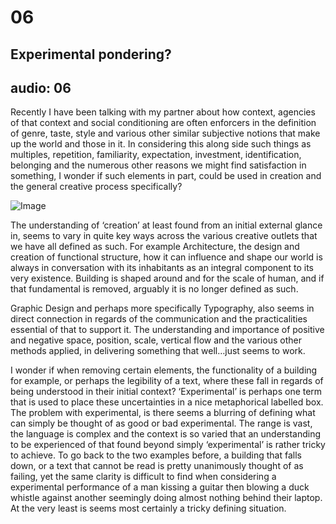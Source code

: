 # 06
## Experimental pondering?
audio: 06
---

Recently I have been talking with my partner about how context, agencies of that context and social conditioning are often enforcers in the definition of genre, taste, style and various other similar subjective notions that make up the world and those in it. In considering this along side such things as multiples, repetition, familiarity, expectation, investment, identification, belonging and the numerous other reasons we might find satisfaction in something, I wonder if such elements in part, could be used in creation and the general creative process specifically? 

![Image](/assets/img/Snd-06.jpg)

The understanding of ‘creation’ at least found from an initial external glance in, seems to vary in quite key ways across the various creative outlets that we have all defined as such. For example Architecture, the design and creation of functional structure, how it can influence and shape our world is always in conversation with its inhabitants as an integral component to its very existence. Building is shaped around and for the scale of human, and if that fundamental is removed, arguably it is no longer defined as such. 

Graphic Design and perhaps more specifically Typography, also seems in direct connection in regards of the communication and the practicalities essential of that to support it. The understanding and importance of positive and negative space, position, scale, vertical flow and the various other methods applied, in delivering something that well…just seems to work.

I wonder if when removing certain elements, the functionality of a building for example, or perhaps the legibility of a text, where these fall in regards of being understood in their initial context? ‘Experimental’ is perhaps one term that is used to place these uncertainties in a nice metaphorical labelled box. The problem with experimental, is there seems a blurring of defining what can simply be thought of as good or bad experimental. The range is vast, the language is complex and the context is so varied that an understanding to be experienced of that found beyond simply ‘experimental’ is rather tricky to achieve. To go back to the two examples before, a building that falls down, or a text that cannot be read is pretty unanimously thought of as failing, yet the same clarity is difficult to find when considering a experimental performance of a man kissing a guitar then blowing a duck whistle against another seemingly doing almost nothing behind their laptop. At the very least is seems most certainly a tricky defining situation.